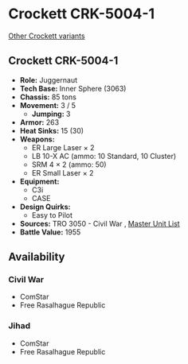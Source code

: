 # Crockett CRK-5004-1 

[Other Crockett variants](../crockett.md) 

## Crockett CRK-5004-1 

- **Role:** Juggernaut 
- **Tech Base:** Inner Sphere (3063) 
- **Chassis:** 85 tons 
- **Movement:** 3 / 5 
  - **Jumping:** 3 
- **Armor:** 263 
- **Heat Sinks:** 15 (30) 
- **Weapons:** 
  - ER Large Laser × 2 
  - LB 10-X AC (ammo: 10 Standard, 10 Cluster) 
  - SRM 4 × 2 (ammo: 50) 
  - ER Small Laser × 2 
- **Equipment:** 
  - C3i 
  - CASE 
- **Design Quirks:** 
  - Easy to Pilot 
- **Sources:** TRO 3050 - Civil War , [Master Unit List](http://masterunitlist.info/Unit/Details/728/crockett-crk-5004-1) 
- **Battle Value:** 1955 

## Availability 

### Civil War 

- ComStar 
- Free Rasalhague Republic 

### Jihad 

- ComStar 
- Free Rasalhague Republic 

